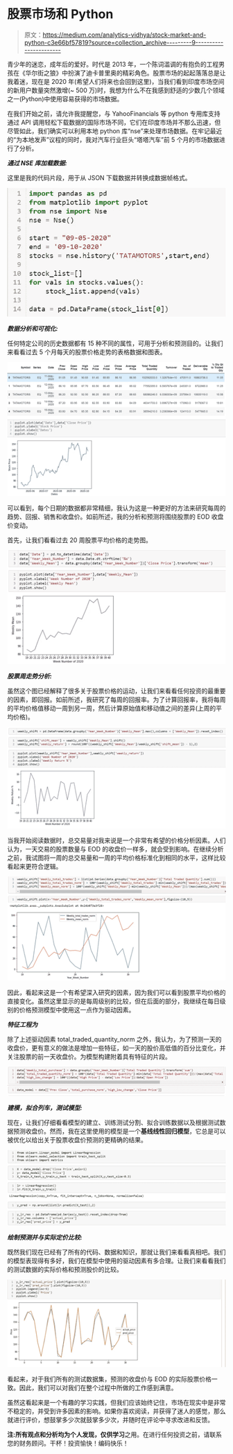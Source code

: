 # 股票市场和 Python

> 原文：<https://medium.com/analytics-vidhya/stock-market-and-python-c3e66bf57819?source=collection_archive---------9----------------------->

青少年的迷恋，成年后的爱好。时代是 2013 年，一个陈词滥调的有抱负的工程男孩在《华尔街之狼》中扮演了迪卡普里奥的精彩角色。股票市场的起起落落总是让我着迷，现在是 2020 年(希望人们将来也会回到这里)，当我们看到印度市场空间的新用户数量突然激增(~ 500 万)时，我想为什么不在我感到舒适的少数几个领域之一(Python)中使用容易获得的市场数据。

在我们开始之前，请允许我提醒您，与 YahooFinancials 等 python 专用库支持通过 API 调用轻松下载数据的国际市场不同，它们在印度市场并不那么迅速，但尽管如此，我们确实可以利用本地 python 库“nse”来处理市场数据。在牢记最近的“为本地发声”议程的同时，我对汽车行业巨头“塔塔汽车”前 5 个月的市场数据进行了分析。

***通过 NSE 库加载数据:***

这里是我的代码片段，用于从 JSON 下载数据并转换成数据帧格式。

![](img/2468fe10294769a0b9a1ec2fe8afefd8.png)

***数据分析和可视化:***

任何特定公司的历史数据都有 15 种不同的属性，可用于分析和预测目的。让我们来看看过去 5 个月每天的股票价格走势的表格数据和图表。

![](img/3ef7114fa09059c954f8d11987c128a0.png)

可以看到，每个日期的数据都非常精细，我认为这是一种更好的方法来研究每周的趋势、回报、销售和收盘价。如前所述，我的分析和预测将围绕股票的 EOD 收盘价变动。

首先，让我们看看过去 20 周股票平均价格的走势图。

![](img/d2325c46faaa3f6c39e32e2e7560c62f.png)

***股票周走势分析:***

虽然这个图已经解释了很多关于股票价格的运动，让我们来看看任何投资的最重要的因素，即回报。如前所述，我研究了每周的回报率。为了计算回报率，我将每周的平均价格值移动一周到另一周，然后计算原始值和移动值之间的差异(上周的平均价格)。

![](img/bf8613c0d7b8e515584b5d0668234990.png)

当我开始阅读数据时，总交易量对我来说是一个非常有希望的价格分析因素。人们认为，一天交易的股票数量与 EOD 的收盘价一样多，就会受到影响。在继续分析之前，我试图将一周的总交易量和一周的平均价格标准化到相同的水平，这样比较看起来更符合逻辑。

![](img/512970e65c9e98a55db3c167b8262ffc.png)

因此，看起来这是一个有希望深入研究的因素，因为我们可以看到股票平均价格的直接变化。虽然这里显示的是每周级别的比较，但在后面的部分，我继续在每日级别的价格预测模型中使用这一点作为驱动因素。

***特征工程为***

除了上述驱动因素 total_traded_quantity_norm 之外，我认为，为了预测一天的收盘价，更有意义的做法是增加一些特征，如一天的股价高低值的百分比变化，并关注股票的前一天收盘价。为模型构建附着具有特征的片段。

![](img/3ab87f0df3c3bb2abd30b824d1613f64.png)

***建模，拟合列车，测试模型:***

现在，让我们仔细看看模型的建立、训练测试分割、拟合训练数据以及根据测试数据预测收盘价。然而，我在这里使用的模型是一个**基线线性回归模型**，它总是可以被优化以给出关于股票收盘价预测的更精确的结果。

![](img/1b92c69e116c762ccb7f039c9ce2bb90.png)

***绘制预测并与实际定价比较:***

既然我们现在已经有了所有的代码、数据和知识，那就让我们来看看真相吧。我们的模型表现得有多好，我们在模型中使用的驱动因素有多合理。让我们来看看我们的测试数据的实际价格和预测股价的比较。

![](img/4b5837cea06c91d9140396d437ee319a.png)

看起来，对于我们所有的测试数据集，预测的收盘价与 EOD 的实际股票价格一致。因此，我们可以对我们在整个过程中所做的工作感到满意。

虽然这看起来是一个有趣的学习实践，但我们应该始终记住，市场在现实中是非常不稳定的，并受到许多因素的影响。如果你喜欢阅读，并获得了迷人的感觉，那么就进行评价，想鼓掌多少次就鼓掌多少次，并随时在评论中寻求改进和反馈。

**注:**所有观点和分析均为个人发现，仅供**学习**之用。在进行任何投资之前，请联系您的财务顾问。干杯！投资愉快！编码快乐！